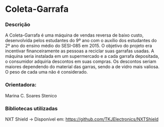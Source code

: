 # Coleta-Garrafa
### Descrição
A Coleta-Garrafa é uma máquina de vendas reversa de baixo custo, desenvolvida pelos estudantes do 9º ano com o auxílio dos estudantes do 2º ano do ensino médio do SESI-085 em 2015.
O objetivo do projeto era incentivar financeiramente as pessoas a reciclar suas garrafas usadas. A máquina seria instalada em um supermercado e a cada garrafa depositada, o consumidor adquiria descontos em suas compras. Os descontos seriam maiores dependendo do material das garras, sendo a de vidro mais valiosa. O peso de cada uma não é considerado.

### Orientadora:
Marina C. Soares Stenico

### Bibliotecas utilizadas
NXT Shield -> Disponível em: https://github.com/TKJElectronics/NXTShield



